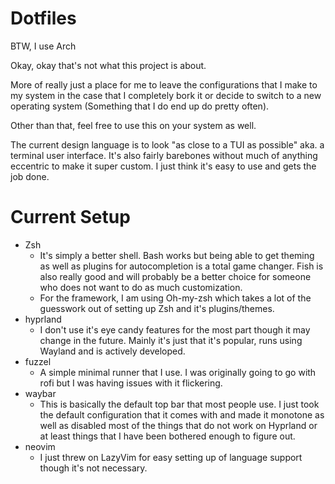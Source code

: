 # Dotfiles

BTW, I use Arch

Okay, okay that's not what this project is about.

More of really just a place for me to leave the configurations that I make to my system in the case that I completely bork it or decide to switch to a new operating system (Something that I do end up do pretty often).

Other than that, feel free to use this on your system as well.

The current design language is to look "as close to a TUI as possible" aka. a terminal user interface. It's also fairly barebones without much of anything eccentric to make it super custom. I just think it's easy to use and gets the job done.

# Current Setup

- Zsh
  - It's simply a better shell. Bash works but being able to get theming as well as plugins for autocompletion is a total game changer. Fish is also really good and will probably be a better choice for someone who does not want to do as much customization.
  - For the framework, I am using Oh-my-zsh which takes a lot of the guesswork out of setting up Zsh and it's plugins/themes.
- hyprland
  - I don't use it's eye candy features for the most part though it may change in the future. Mainly it's just that it's popular, runs using Wayland and is actively developed.
- fuzzel
  - A simple minimal runner that I use. I was originally going to go with rofi but I was having issues with it flickering.
- waybar
  - This is basically the default top bar that most people use. I just took the default configuration that it comes with and made it monotone as well as disabled most of the things that do not work on Hyprland or at least things that I have been bothered enough to figure out.
- neovim
  - I just threw on LazyVim for easy setting up of language support though it's not necessary.
